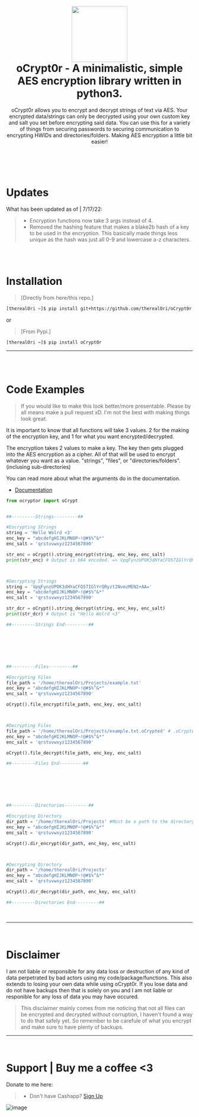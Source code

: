 <h1 align="center">
	<img src="https://cdn.discordapp.com/attachments/946797907846258799/946798556629585950/unknown.png" width="150px"><br>
    oCrypt0r - A minimalistic, simple AES encryption library written in python3.
</h1>
<p align="center">
    oCrypt0r allows you to encrypt and decrypt strings of text via AES. Your encrypted data/strings can only be decrypted using your own custom key and salt you set before encrypting said data. You can use this for a variety of things from securing passwords to securing communication to encrypting HWIDs and directories/folders. Making AES encryption a little bit easier!
</p>

<h1></h1>

<br />
<br />

# Updates
What has been updated as of | 7/17/22:

> - Encryption functions now take 3 args instead of 4.
> - Removed the hashing feature that makes a blake2b hash of a key to be used in the encryption. This basically made things less unique as the hash was just all 0-9 and lowercase a-z characters.

<br />
<br />

# Installation
 > [Directly from here/this repo.]
```bash
[therealOri ~]$ pip install git+https://github.com/therealOri/oCrypt0r
```

or

> [From Pypi.]
```bash
[therealOri ~]$ pip install oCrypt0r
```
__ __

<br />
<br />

# Code Examples
> If you would like to make this look better/more presentable. Please by all means make a pull request xD. I'm not the best with making things look great.

It is important to know that all functions will take 3 values. 2 for the making of the encryption key, and 1 for what you want encrypted/decrypted.

The encryption takes 2 values to make a key. The key then gets plugged into the AES encryption as a cipher. All of that will be used to encrypt whatever you want as a value. "strings", "files", or "directories/folders". (inclusing sub-directories)

You can read more about what the arguments do in the documentation.

- [Documentation](https://github.com/therealOri/oCrypt0r/blob/main/DOCUMENTATION.md)
```python
from ocryptor import oCrypt


##---------Strings---------##

#Encrypting Strings
string = 'Hello Wolrd <3'
enc_key = "abcdefgHIJKLMNOP~!@#$%^&*"
enc_salt = 'qrstuvwxyz1234567890'

str_enc = oCrypt().string_encrypt(string, enc_key, enc_salt)
print(str_enc) # Output is b64 encoded. => VpqFynzUPOK3dHYaCFO57IGlYrQRyzt2NvmzMEN2+AA=



#Decrypting Strings
string = 'VpqFynzUPOK3dHYaCFO57IGlYrQRyzt2NvmzMEN2+AA='
enc_key = "abcdefgHIJKLMNOP~!@#$%^&*"
enc_salt = 'qrstuvwxyz1234567890'

str_dcr = oCrypt().string_decrypt(string, enc_key, enc_salt)
print(str_dcr) # Output is "Hello Wolrd <3"

##---------Strings End---------##







##---------Files---------##

#Encrypting Files
file_path = '/home/therealOri/Projects/example.txt'
enc_key = "abcdefgHIJKLMNOP~!@#$%^&*"
enc_salt = 'qrstuvwxyz1234567890'

oCrypt().file_encrypt(file_path, enc_key, enc_salt)



#Decrypting Files
file_path = '/home/therealOri/Projects/example.txt.oCrypted' # .oCrypted is what is used to let you know that the file is encrypted.
enc_key = "abcdefgHIJKLMNOP~!@#$%^&*"
enc_salt = 'qrstuvwxyz1234567890'

oCrypt().file_decrypt(file_path, enc_key, enc_salt)

##---------Files End---------##







##---------Directories---------##

#Encrypting Directory
dir_path = '/home/therealOri/Projects' #Must be a path to the directory you want to encrypt.
enc_key = "abcdefgHIJKLMNOP~!@#$%^&*"
enc_salt = 'qrstuvwxyz1234567890'

oCrypt().dir_encrypt(dir_path, enc_key, enc_salt)



#Decrypting Directory
dir_path = '/home/therealOri/Projects'
enc_key = "abcdefgHIJKLMNOP~!@#$%^&*"
enc_salt = 'qrstuvwxyz1234567890'

oCrypt().dir_decrypt(dir_path, enc_key, enc_salt)

##---------Directories End---------##
```

<br />

__ __

<br />

# Disclaimer
I am not liable or responsible for any data loss or destruction of any kind of data perpetrated by bad actors using my code/package/functions. This also extends to losing your own data while using oCrypt0r. If you lose data and do not have backups then that is solely on you and I am not liable or responible for any loss of data you may have occured.
> This disclaimer mainly comes from me noticing that not all files can be encrypted and decrypted without corruption, I haven't found a way to do that safely yet. So remember to be carefule of what you encrypt and make sure to have plenty of backups.
__ __



<br />

# Support  |  Buy me a coffee <3
Donate to me here:
> - Don't have Cashapp? [Sign Up](https://cash.app/app/TKWGCRT)

![image](https://user-images.githubusercontent.com/45724082/158000721-33c00c3e-68bb-4ee3-a2ae-aefa549cfb33.png)

